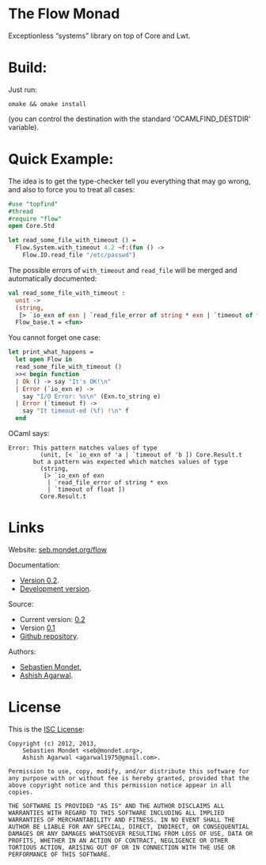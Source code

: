 The Flow Monad
==============

Exceptionless “systems” library on top of Core and Lwt.

Build:
======

Just run:
```
omake && omake install
```
(you can control the destination with the standard 'OCAMLFIND_DESTDIR'
variable).

Quick Example:
=============

The idea is to get the type-checker tell you everything that may go
wrong, and also to force you to treat all cases:

```ocaml
#use "topfind"
#thread
#require "flow"
open Core.Std

let read_some_file_with_timeout () =
  Flow.System.with_timeout 4.2 ~f:(fun () ->
    Flow.IO.read_file "/etc/passwd")
```

The possible errors of `with_timeout` and `read_file` will be merged
and automatically documented:

```ocaml
val read_some_file_with_timeout :
  unit ->
  (string,
   [> `io_exn of exn | `read_file_error of string * exn | `timeout of float ])
  Flow_base.t = <fun>
```

You cannot forget one case:

```ocaml
let print_what_happens =
  let open Flow in
  read_some_file_with_timeout ()
  >>< begin function
  | Ok () -> say "It's OK!\n"
  | Error (`io_exn e) ->
    say "I/O Error: %s\n" (Exn.to_string e)
  | Error (`timeout f) ->
    say "It timeout-ed (%f) !\n" f
  end
```

OCaml says:

```
Error: This pattern matches values of type
         (unit, [< `io_exn of 'a | `timeout of 'b ]) Core.Result.t
       but a pattern was expected which matches values of type
         (string,
          [> `io_exn of exn
           | `read_file_error of string * exn
           | `timeout of float ])
         Core.Result.t
```

Links
=====

Website: [seb.mondet.org/flow](http://seb.mondet.org/flow)

Documentation:

- [Version 0.2](./doclib-0.2/index.html).
- [Development version](./doclib-dev/index.html).

Source: 

- Current version: [0.2](https://github.com/smondet/flow/archive/0.2.tar.gz)
- Version [0.1](https://github.com/smondet/flow/archive/0.1.tar.gz)
- [Github repository](https://github.com/smondet/flow).

Authors:

- [Sebastien Mondet](http://seb.mondet.org),
- [Ashish Agarwal](http://ashishagarwal.org/).

License
=======

This is the [ISC License](http://en.wikipedia.org/wiki/ISC_license):

```
Copyright (c) 2012, 2013,
    Sebastien Mondet <seb@mondet.org>,
    Ashish Agarwal <agarwal1975@gmail.com>.

Permission to use, copy, modify, and/or distribute this software for
any purpose with or without fee is hereby granted, provided that the
above copyright notice and this permission notice appear in all
copies.

THE SOFTWARE IS PROVIDED "AS IS" AND THE AUTHOR DISCLAIMS ALL
WARRANTIES WITH REGARD TO THIS SOFTWARE INCLUDING ALL IMPLIED
WARRANTIES OF MERCHANTABILITY AND FITNESS. IN NO EVENT SHALL THE
AUTHOR BE LIABLE FOR ANY SPECIAL, DIRECT, INDIRECT, OR CONSEQUENTIAL
DAMAGES OR ANY DAMAGES WHATSOEVER RESULTING FROM LOSS OF USE, DATA OR
PROFITS, WHETHER IN AN ACTION OF CONTRACT, NEGLIGENCE OR OTHER
TORTIOUS ACTION, ARISING OUT OF OR IN CONNECTION WITH THE USE OR
PERFORMANCE OF THIS SOFTWARE.
```


